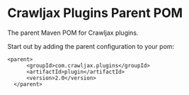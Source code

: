 Crawljax Plugins Parent POM
===========================

The parent Maven POM for Crawljax plugins.

Start out by adding the parent configuration to your pom:

    <parent>
		  <groupId>com.crawljax.plugins</groupId>
		  <artifactId>plugin</artifactId>
		  <version>2.0</version>
	  </parent>
